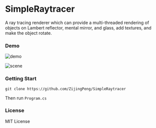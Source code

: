 # SimpleRaytracer
A ray tracing renderer which can provide a multi-threaded rendering of objects on Lambert reflector, mental mirror, and glass, add textures, and make the object rotate.

### Demo

![demo](D:\Repository\SimpleRaytracer\demo.gif)

![scene](D:\Repository\SimpleRaytracer\scene.png)

### Getting Start

```
git clone https://github.com/ZijingPeng/SimpleRaytracer
```

Then run `Program.cs`

### License

MIT License

